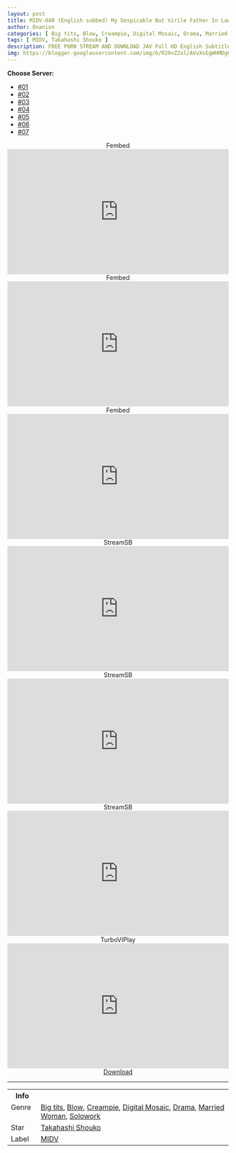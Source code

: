 ```yaml
---
layout: post
title: MIDV-040 (English subbed) My Despicable But Virile Father In Law Tries To Get Me Pregnant By Cumming Inside Me… Shoko Takahashi
author: Onanion
categories: [ Big tits, Blow, Creampie, Digital Mosaic, Drama, Married Woman, Solowork ]
tags: [ MIDV, Takahashi Shouko ]
description: FREE PORN STREAM AND DOWNLOAD JAV Full HD English Subtitle
img: https://blogger.googleusercontent.com/img/b/R29vZ2xl/AVvXsEgWHMDgQkdPXfPJgCQkyXZ7pMm3Azsvr6zQfzXKyXDaDRfAwnY0jnigTmzDffrGKtK_uvpe-3y5YqMrIEc2VyeisQ9QO3pCysX1dOCBaHljFZRDXKsmpYuFF4ZYV4JhgWjngU_lCc8Jm7TrapJ004arePYqTqpwoyTJr7zvD2reBtosNQkT4eG5p5Wa/s1600/midv040pl.jpg
---
```


<div id="utb">
<b>Choose Server:</b>
<ul id="udltb">
<li><a href="#tab1">#01</a></li>
<li><a href="#tab2">#02</a></li>
<li><a href="#tab3">#03</a></li>
<li><a href="#tab4">#04</a></li>
<li><a href="#tab5">#05</a></li>
<li><a href="#tab6">#06</a></li>
<li><a href="#tab7">#07</a></li>
</ul>
<div id="udlctn">
<div id="tab1">
<!--- #01 Start --->
<center>Fembed</center>
<div style="padding-bottom:56.25%; position:relative; display:block; width: 100%">
  <iframe width="100%" height="100%"
    src="https://watchjavnow.xyz/v/mpmk-u5wlp8105g"
    frameborder="0" allowfullscreen="" style="position:absolute; top:0; left: 0">
  </iframe>
</div>
<!--- #01 End --->
</div>
<div id="tab2">
<!--- #02 Start --->
<center>Fembed</center>
<div style="padding-bottom:56.25%; position:relative; display:block; width: 100%">
  <iframe width="100%" height="100%"
    src="https://vanfem.com/v/6z7eqc0lekk7-pr"
    frameborder="0" allowfullscreen="" style="position:absolute; top:0; left: 0">
  </iframe>
</div>
<!--- #02 End --->
</div>
<div id="tab3">
<!--- #03 Start --->
<center>Fembed</center>
<div style="padding-bottom:56.25%; position:relative; display:block; width: 100%">
  <iframe width="100%" height="100%"
    src="https://javhdfree.icu/v/2enz0u262znpl50"
    frameborder="0" allowfullscreen="" style="position:absolute; top:0; left: 0">
  </iframe>
</div>
<!--- #03 End --->
</div>
<div id="tab4">
<!--- #04 Start --->
<center>StreamSB</center>
<div style="padding-bottom:56.25%; position:relative; display:block; width: 100%">
  <iframe width="100%" height="100%"
    src="https://javside.com/e/lop8j8hw23fw.html"
    frameborder="0" allowfullscreen="" style="position:absolute; top:0; left: 0">
  </iframe>
</div>
<!--- #04 End --->
</div>
<div id="tab5">
<!--- #05 Start --->
<center>StreamSB</center>
<div style="padding-bottom:56.25%; position:relative; display:block; width: 100%">
  <iframe width="100%" height="100%"
    src="https://tubesb.com/e/d4yw160mf1y0.html"
    frameborder="0" allowfullscreen="" style="position:absolute; top:0; left: 0">
  </iframe>
</div>
<!--- #05 End --->
</div>
<div id="tab6">
<!--- #06 Start --->
<center>StreamSB</center>
<div style="padding-bottom:56.25%; position:relative; display:block; width: 100%">
  <iframe width="100%" height="100%"
    src="https://viewsb.com/e/4linh7dhk70t.html"
    frameborder="0" allowfullscreen="" style="position:absolute; top:0; left: 0">
  </iframe>
</div>
<!--- #06 End --->
</div>
<div id="tab7">
<!--- #07 Start --->
<center>TurboVIPlay</center>
<div style="padding-bottom:56.25%; position:relative; display:block; width: 100%">
  <iframe width="100%" height="100%"
    src="https://emturbovid.com/t/zTgOz6VoGl38zL64hXFs"
    frameborder="0" allowfullscreen="" style="position:absolute; top:0; left: 0">
  </iframe>
</div>
<!--- #07 End --->
</div>
</div>
</div>

<center>
<div class="cont">
<a href='/d/midv-040-eng-sub'><div class="box one">
<div class="item">
Download</div>
</div>
</a></div>
</center>

<hr />
<table>
  <tr>
    <th>Info</th>
  </tr>
  <tr>
    <td>Genre &nbsp;</td>
    <td> <a href="{{ site.baseurl }}/categories#Big+tits">Big tits</a>, <a href="{{ site.baseurl }}/categories#Blow">Blow</a>, <a href="{{ site.baseurl }}/categories#Creampie">Creampie</a>, <a href="{{ site.baseurl }}/categories#Digital+Mosaic">Digital Mosaic</a>, <a href="{{ site.baseurl }}/categories#Drama">Drama</a>, <a href="{{ site.baseurl }}/categories#Married+Woman">Married Woman</a>, <a href="{{ site.baseurl }}/categories#Solowork">Solowork</a></td>
  </tr>
  <tr>
    <td>Star</td>
    <td> <a href="{{ site.baseurl }}/tags#Takahashi+Shouko">Takahashi Shouko</a></td>
  </tr>
  <tr>
    <td>Label</td>
    <td> <a href="{{ site.baseurl }}/tags#MIDV">MIDV</a></td>
  </tr>
</table>
